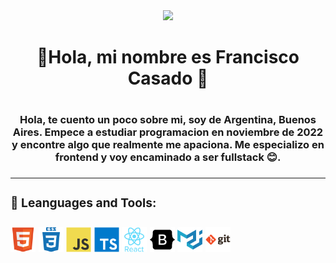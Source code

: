 <div id = "header" align="center">
 <img src="https://media.giphy.com/media/qgQUggAC3Pfv687qPC/giphy.gif" width="200"/>
<h1>🙌Hola, mi nombre es Francisco Casado 🙌<h1>
<h3>Hola, te cuento un poco sobre mi, soy de Argentina, Buenos Aires. Empece a estudiar programacion en noviembre de 2022 y encontre algo que realmente me apaciona. Me especializo en frontend y voy encaminado a ser fullstack 😊.<h3/>
<div/>
 
 ---

 <div id="tools" align = "left">
   <h3>🔨 Leanguages and Tools:<h3/>
   <img src="https://github.com/devicons/devicon/blob/master/icons/html5/html5-original.svg" title="HTML5" alt="HTML" width="40" height="40"/>
   <img src="https://github.com/devicons/devicon/blob/master/icons/css3/css3-plain-wordmark.svg" title="CSS" alt="CSS" width="40" height="40"/>
   <img src="https://github.com/devicons/devicon/blob/master/icons/javascript/javascript-original.svg" title="JAVASCRIPT" alt="JAVASCRIPT" width="40" height="40"/>
   <img src="https://github.com/devicons/devicon/blob/master/icons/typescript/typescript-original.svg" title="TYPESCRIPT" alt="TYPESCRIPT" width="40" height="40"/>
   <img src="https://github.com/devicons/devicon/blob/master/icons/react/react-original-wordmark.svg" title="REACT" alt="REACT" width="40" height="40"/>
   <img src="https://github.com/devicons/devicon/blob/master/icons/bootstrap/bootstrap-plain.svg" title="BOOTSTRAP" alt="BOOTSTRAP" width="40" height="40"/>
   <img src="https://github.com/devicons/devicon/blob/master/icons/materialui/materialui-original.svg" title="MATERIAL UI" alt="MATERIALUI" width="40" height="40"/>
   <img src="https://github.com/devicons/devicon/blob/master/icons/git/git-original-wordmark.svg" title="GIT" alt="GIT" width="40" height="40"/>
   <div/>
